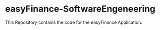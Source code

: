 # easyFinance-SoftwareEngeneering
This Repository contains the code for the easyFinance  Application.
